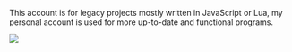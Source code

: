 This account is for legacy projects mostly written in JavaScript or Lua, my personal account is used for more up-to-date and functional programs.

![](https://github.com/elizard-beth/aaaaaaaaaa1/blob/master/generated/languages.svg)

